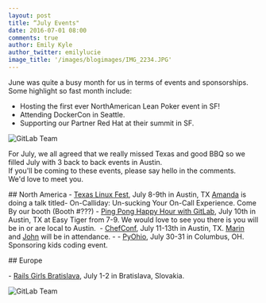```yaml
---
layout: post
title: “July Events" 
date: 2016-07-01 08:00 
comments: true
author: Emily Kyle
author_twitter: emilylucie
image_title: '/images/blogimages/IMG_2234.JPG' 
---
```


June was quite a busy month for us in terms of events and sponsorships. Some highlight so fast month include: 
- Hosting the first ever NorthAmerican Lean Poker event in SF! 
- Attending DockerCon in Seattle.  
- Supporting our Partner Red Hat at their summit in SF.  

![GitLab Team](/images/blogimages/IMG_9438.jpeg)

For July, we all agreed that we really missed Texas and good BBQ so we filled July with 3 back to back events in Austin. If you'll be coming to these events, please say hello in the comments. 
We'd love to meet you.

<!-- more -->

## North America 
- [Texas Linux Fest](http://2016.texaslinuxfest.org/), July 8-9th in Austin, TX [Amanda] is doing a talk titled- On-Calliday: Un-sucking Your On-Call Experience. Come By our booth (Booth #???) 
- [Ping Pong Happy Hour with GitLab](https://www.eventbrite.com/e/gitlab-happy-hour-tickets-26101125168), July 10th in Austin, TX at Easy Tiger from 7-9. We would love to see you there is you will be in or are local to Austin.  
- [ChefConf](https://chefconf.chef.io/), July 11-13th in Austin, TX. [Marin] and [John] will be in attendance. 
- - [PyOhio](http://pyohio.org/), July 30-31 in Columbus, OH. Sponsoring kids coding event.  

## Europe

- [Rails Girls Bratislava](http://railsgirls.com/bratislava), July 1-2 in Bratislava, Slovakia. 

![GitLab Team](/images/blogimages/t-shirt-rails-girls.png)

[team]: https://about.gitlab.com/team/
[Amanda]: https://twitter.com/AmbassadorAwsum 
[Marin]: https://twitter.com/maxlazio 
[Emily]: https://twitter.com/emilylucie 
[John]: https://twitter.com/northrup 
